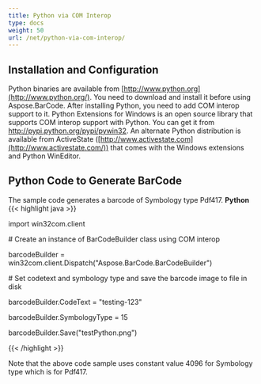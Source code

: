 ```yaml
---
title: Python via COM Interop
type: docs
weight: 50
url: /net/python-via-com-interop/
---
```


## **Installation and Configuration**
Python binaries are available from [http://www.python.org](http://www.python.org/). You need to download and install it before using Aspose.BarCode. After installing Python, you need to add COM interop support to it. Python Extensions for Windows is an open source library that supports COM interop support with Python. You can get it from <http://pypi.python.org/pypi/pywin32>. An alternate Python distribution is available from ActiveState ([http://www.activestate.com](http://www.activestate.com/)) that comes with the Windows extensions and Python WinEditor.
## **Python Code to Generate BarCode**
The sample code generates a barcode of Symbology type Pdf417.
**Python**
{{< highlight java >}}

 import win32com.client

\# Create an instance of BarCodeBuilder class using COM interop

barcodeBuilder = win32com.client.Dispatch("Aspose.BarCode.BarCodeBuilder")

\# Set codetext and symbology type and save the barcode image to file in disk

barcodeBuilder.CodeText = "testing-123"

barcodeBuilder.SymbologyType = 15

barcodeBuilder.Save("testPython.png")

{{< /highlight >}}



Note that the above code sample uses constant value 4096 for Symbology type which is for Pdf417. 
